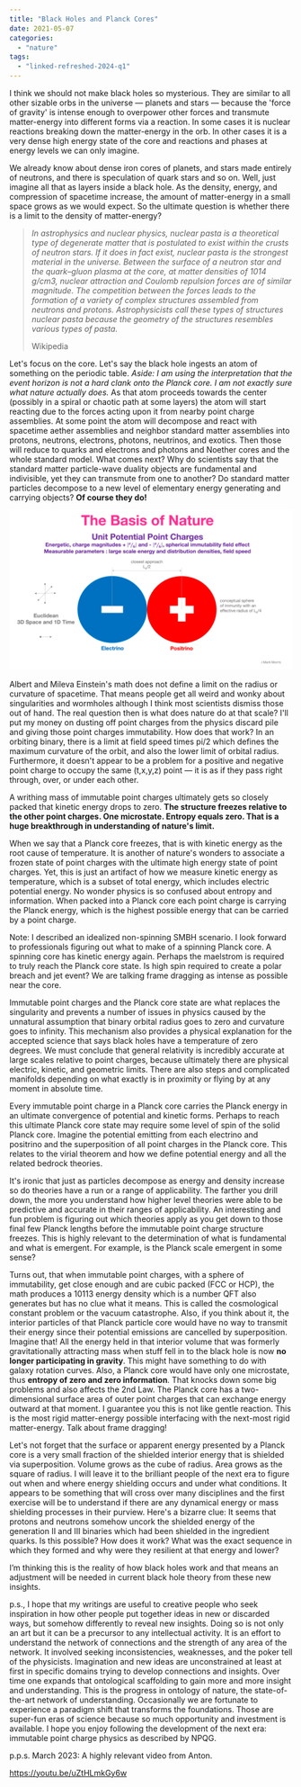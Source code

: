 ```yaml
---
title: "Black Holes and Planck Cores"
date: 2021-05-07
categories: 
  - "nature"
tags: 
  - "linked-refreshed-2024-q1"
---
```


I think we should not make black holes so mysterious. They are similar to all other sizable orbs in the universe — planets and stars — because the 'force of gravity' is intense enough to overpower other forces and transmute matter-energy into different forms via a reaction. In some cases it is nuclear reactions breaking down the matter-energy in the orb. In other cases it is a very dense high energy state of the core and reactions and phases at energy levels we can only imagine.

We already know about dense iron cores of planets, and stars made entirely of neutrons, and there is speculation of quark stars and so on. Well, just imagine all that as layers inside a black hole. As the density, energy, and compression of spacetime increase, the amount of matter-energy in a small space grows as we would expect. So the ultimate question is whether there is a limit to the density of matter-energy?

> _In astrophysics and nuclear physics, nuclear pasta is a theoretical type of degenerate matter that is postulated to exist within the crusts of neutron stars. If it does in fact exist, nuclear pasta is the strongest material in the universe. Between the surface of a neutron star and the quark–gluon plasma at the core, at matter densities of 1014 g/cm3, nuclear attraction and Coulomb repulsion forces are of similar magnitude. The competition between the forces leads to the formation of a variety of complex structures assembled from neutrons and protons. Astrophysicists call these types of structures nuclear pasta because the geometry of the structures resembles various types of pasta._
> 
> Wikipedia

Let's focus on the core. Let's say the black hole ingests an atom of something on the periodic table. _Aside: I am using the interpretation that the event horizon is not a hard clank onto the Planck core. I am not exactly sure what nature actually does._ As that atom proceeds towards the center (possibly in a spiral or chaotic path at some layers) the atom will start reacting due to the forces acting upon it from nearby point charge assemblies. At some point the atom will decompose and react with spacetime aether assemblies and neighbor standard matter assemblies into protons, neutrons, electrons, photons, neutrinos, and exotics. Then those will reduce to quarks and electrons and photons and Noether cores and the whole standard model. What comes next? Why do scientists say that the standard matter particle-wave duality objects are fundamental and indivisible, yet they can transmute from one to another? Do standard matter particles decompose to a new level of elementary energy generating and carrying objects? **Of course they do!**

![](images/naturesbasis.png)

Albert and Mileva Einstein's math does not define a limit on the radius or curvature of spacetime. That means people get all weird and wonky about singularities and wormholes although I think most scientists dismiss those out of hand. The real question then is what does nature do at that scale? I'll put my money on dusting off point charges from the physics discard pile and giving those point charges immutability. How does that work? In an orbiting binary, there is a limit at field speed times pi/2 which defines the maximum curvature of the orbit, and also the lower limit of orbital radius. Furthermore, it doesn't appear to be a problem for a positive and negative point charge to occupy the same (t,x,y,z) point — it is as if they pass right through, over, or under each other.

A writhing mass of immutable point charges ultimately gets so closely packed that kinetic energy drops to zero. **The structure freezes relative to the other point charges. One microstate. Entropy equals zero. That is a huge breakthrough in understanding of nature's limit.**

When we say that a Planck core freezes, that is with kinetic energy as the root cause of temperature. It is another of nature's wonders to associate a frozen state of point charges with the ultimate high energy state of point charges. Yet, this is just an artifact of how we measure kinetic energy as temperature, which is a subset of total energy, which includes electric potential energy. No wonder physics is so confused about entropy and information. When packed into a Planck core each point charge is carrying the Planck energy, which is the highest possible energy that can be carried by a point charge.

Note: I described an idealized non-spinning SMBH scenario. I look forward to professionals figuring out what to make of a spinning Planck core. A spinning core has kinetic energy again. Perhaps the maelstrom is required to truly reach the Planck core state. Is high spin required to create a polar breach and jet event? We are talking frame dragging as intense as possible near the core.

Immutable point charges and the Planck core state are what replaces the singularity and prevents a number of issues in physics caused by the unnatural assumption that binary orbital radius goes to zero and curvature goes to infinity. This mechanism also provides a physical explanation for the accepted science that says black holes have a temperature of zero degrees. We must conclude that general relativity is incredibly accurate at large scales relative to point charges, because ultimately there are physical electric, kinetic, and geometric limits. There are also steps and complicated manifolds depending on what exactly is in proximity or flying by at any moment in absolute time.

Every immutable point charge in a Planck core carries the Planck energy in an ultimate convergence of potential and kinetic forms. Perhaps to reach this ultimate Planck core state may require some level of spin of the solid Planck core. Imagine the potential emitting from each electrino and positrino and the superposition of all point charges in the Planck core. This relates to the virial theorem and how we define potential energy and all the related bedrock theories.

It's ironic that just as particles decompose as energy and density increase so do theories have a run or a range of applicability. The farther you drill down, the more you understand how higher level theories were able to be predictive and accurate in their ranges of applicability. An interesting and fun problem is figuring out which theories apply as you get down to those final few Planck lengths before the immutable point charge structure freezes. This is highly relevant to the determination of what is fundamental and what is emergent. For example, is the Planck scale emergent in some sense?

Turns out, that when immutable point charges, with a sphere of immutability, get close enough and are cubic packed (FCC or HCP), the math produces a 10113 energy density which is a number QFT also generates but has no clue what it means. This is called the cosmological constant problem or the vacuum catastrophe. Also, if you think about it, the interior particles of that Planck particle core would have no way to transmit their energy since their potential emissions are cancelled by superposition. Imagine that! All the energy held in that interior volume that was formerly gravitationally attracting mass when stuff fell in to the black hole is now **no longer participating in gravity**. This might have something to do with galaxy rotation curves. Also, a Planck core would have only one microstate, thus **entropy of zero and zero information**. That knocks down some big problems and also affects the 2nd Law. The Planck core has a two-dimensional surface area of outer point charges that can exchange energy outward at that moment. I guarantee you this is not like gentle reaction. This is the most rigid matter-energy possible interfacing with the next-most rigid matter-energy. Talk about frame dragging!

Let's not forget that the surface or apparent energy presented by a Planck core is a very small fraction of the shielded interior energy that is shielded via superposition. Volume grows as the cube of radius. Area grows as the square of radius. I will leave it to the brilliant people of the next era to figure out when and where energy shielding occurs and under what conditions. It appears to be something that will cross over many disciplines and the first exercise will be to understand if there are any dynamical energy or mass shielding processes in their purview. Here's a bizarre clue: It seems that protons and neutrons somehow uncork the shielded energy of the generation II and III binaries which had been shielded in the ingredient quarks. Is this possible? How does it work? What was the exact sequence in which they formed and why were they resilient at that energy and lower?

I’m thinking this is the reality of how black holes work and that means an adjustment will be needed in current black hole theory from these new insights.

p.s., I hope that my writings are useful to creative people who seek inspiration in how other people put together ideas in new or discarded ways, but somehow differently to reveal new insights. Doing so is not only an art but it can be a precursor to any intellectual activity. It is an effort to understand the network of connections and the strength of any area of the network. It involved seeking inconsistencies, weaknesses, and the poker tell of the physicists. Imagination and new ideas are unconstrained at least at first in specific domains trying to develop connections and insights. Over time one expands that ontological scaffolding to gain more and more insight and understanding. This is the progress in ontology of nature, the state-of-the-art network of understanding. Occasionally we are fortunate to experience a paradigm shift that transforms the foundations. Those are super-fun eras of science because so much opportunity and investment is available. I hope you enjoy following the development of the next era: immutable point charge physics as described by NPQG.

p.p.s. March 2023: A highly relevant video from Anton.

https://youtu.be/uZtHLmkGy6w
